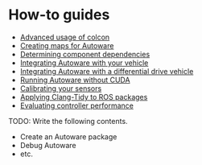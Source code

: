 # How-to guides

- [Advanced usage of colcon](advanced-usage-of-colcon.md)
- [Creating maps for Autoware](creating-maps-for-autoware.md)
- [Determining component dependencies](determining-component-dependencies.md)
- [Integrating Autoware with your vehicle](integrating-autoware-with-your-vehicle.md)
- [Integrating Autoware with a differential drive vehicle](integrating-autoware-with-a-diff-drive-vehicle.md)
- [Running Autoware without CUDA](running-autoware-without-cuda.md)
- [Calibrating your sensors](calibrating-your-sensors.md)
- [Applying Clang-Tidy to ROS packages](applying-clang-tidy-to-ros-packages.md)
- [Evaluating controller performance](evaluating-controller-performance.md)

TODO: Write the following contents.

- Create an Autoware package
- Debug Autoware
- etc.
